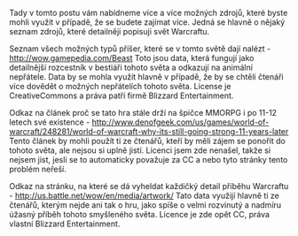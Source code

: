 Tady v tomto postu vám nabídneme více a více možných zdrojů, které byste mohli využít v případě, že se budete zajímat více. 
Jedná se hlavně o nějaký seznam zdrojů, které detailněji popisuji svět Warcraftu.

Seznam všech možných typů příšer, které se v tomto světě dají nalézt - http://wow.gamepedia.com/Beast
Toto jsou data, která fungují jako detailnější rozcestník v bestiáři tohoto světa a odkazují na animální nepřátele. 
Data by se mohla využít hlavně v případě, že by se chtěli čtenáři více dovědět o možných nepřátelích tohoto světa.
License je CreativeCommons a práva patří firmě Blizzard Entertainment.

Odkaz na článek proč se tato hra stále drží na špičce MMORPG i po 11-12 letech své existence - http://www.denofgeek.com/us/games/world-of-warcraft/248281/world-of-warcraft-why-its-still-going-strong-11-years-later
Tento článek by mohli použít ti ze čtenářů, kteří by měli zájem se ponořit do tohoto světa, ale nejsou si uplně jistí.
Licenci jsem zde nenašel, takže si nejsem jist, jesli se to automaticky považuje za CC a nebo tyto stránky tento problém neřeší.

Odkaz na stránku, na které se dá vyheldat každičký detail příběhu Warcraftu - http://us.battle.net/wow/en/media/artwork/
Tato data využijí hlavně ti ze čtenářů, kterým nejde ani tak o hru, jako spíše o velmi rozvinutý a nadmíru úžasný příběh tohoto smyšleného světa.
Licence je zde opět CC, práva vlastní Blizzard Entertainment.

